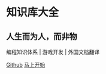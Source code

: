 # 知识库大全
## 人生而为人，而非物
编程知识体系 | 游戏开发 | 外国文档翻译



[<i class="iconfont icon-github"></i> Github](https://github.com/yinhuiSpace/techresp)
[马上开始<i class="iconfont icon-down"></i>](README.md)
